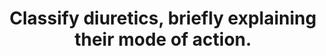 ---
title: "Classify diuretics, briefly explaining their mode of action."
entityType: SAQ
exam: PEX
college: ANZCA
year: 2003
sitting: A
question: 7
passRate: 88
EC_expectedDomains:
- "Almost all candidates successfully classified the main groups of diuretics according to their mode of action."
EC_extraCredit:
- "Better marks were achieved by candidates that not only mentioned their cellular mechanisms of action but also the net effect of this on electrolyte shifts and therefore how diuresis is actually achieved."
EC_errorsCommon: []
---